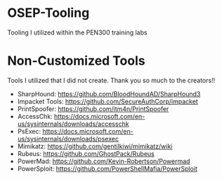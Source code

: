 # OSEP-Tooling
Tooling I utilized within the PEN300 training labs

# Non-Customized Tools
Tools I utilized that I did not create. Thank you so much to the creators!! 

* SharpHound: https://github.com/BloodHoundAD/SharpHound3
* Impacket Tools: https://github.com/SecureAuthCorp/impacket
* PrintSpoofer: https://github.com/itm4n/PrintSpoofer 
* AccessChk: https://docs.microsoft.com/en-us/sysinternals/downloads/accesschk 
* PsExec: https://docs.microsoft.com/en-us/sysinternals/downloads/psexec 
* Mimikatz: https://github.com/gentilkiwi/mimikatz/wiki 
* Rubeus: https://github.com/GhostPack/Rubeus 
* PowerMad: https://github.com/Kevin-Robertson/Powermad 
* PowerSploit: https://github.com/PowerShellMafia/PowerSploit 
